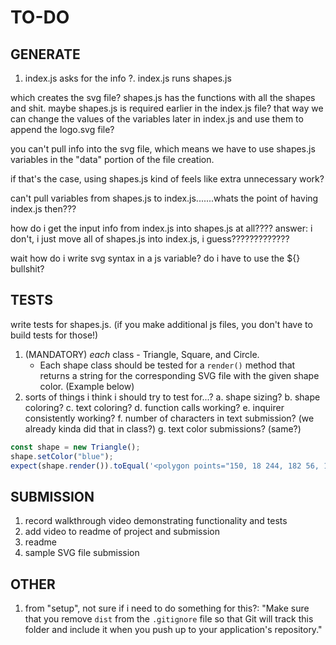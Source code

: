 # TO-DO

## GENERATE
1. index.js asks for the info
?. index.js runs shapes.js

which creates the svg file? 
shapes.js has the functions with all the shapes and shit. 
maybe shapes.js is required earlier in the index.js file?
that way we can change the values of the variables later in index.js
and use them to append the logo.svg file?

you can't pull info into the svg file, which
means we have to use shapes.js variables in 
the "data" portion of the file creation.

if that's the case, using shapes.js kind of feels like extra unnecessary work?

can't pull variables from shapes.js to index.js.......whats the point of having index.js then???

how do i get the input info from index.js into shapes.js at all???? answer: i don't, i
just move all of shapes.js into index.js, i guess?????????????

wait how do i write svg syntax in a js variable? do i have to use the ${} bullshit?

## TESTS
write tests for shapes.js. (if you make additional js files, you don't have to build tests for those!)
1. (MANDATORY) *each* class - Triangle, Square, and Circle.
    - Each shape class should be tested for a `render()` method that returns a string for the corresponding SVG file with the given shape color. (Example below)
2. sorts of things i think i should try to test for...?
    a. shape sizing?
    b. shape coloring?
    c. text coloring?
    d. function calls working?
    e. inquirer consistently working?
    f. number of characters in text submission? (we already kinda did that in class?)
    g. text color submissions? (same?)

```js
const shape = new Triangle();
shape.setColor("blue");
expect(shape.render()).toEqual('<polygon points="150, 18 244, 182 56, 182" fill="blue" />');
```

## SUBMISSION
1. record walkthrough video demonstrating functionality and tests
2. add video to readme of project and submission 
3. readme
4. sample SVG file submission

## OTHER
1. from "setup", not sure if i need to do something for this?:
    "Make sure that you remove `dist` from the `.gitignore` file so that Git will track this folder and include it when you push up to your application's repository."

